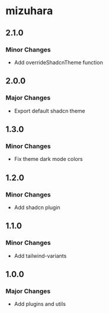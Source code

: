 # mizuhara

## 2.1.0

### Minor Changes

- Add overrideShadcnTheme function

## 2.0.0

### Major Changes

- Export default shadcn theme

## 1.3.0

### Minor Changes

- Fix theme dark mode colors

## 1.2.0

### Minor Changes

- Add shadcn plugin

## 1.1.0

### Minor Changes

- Add tailwind-variants

## 1.0.0

### Major Changes

- Add plugins and utils
